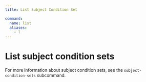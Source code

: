 ```yaml
---
title: List Subject Condition Set

command:
  name: list
  aliases:
    - l
---
```


# List subject condition sets

For more information about subject condition sets, see the `subject-condition-sets` subcommand.
